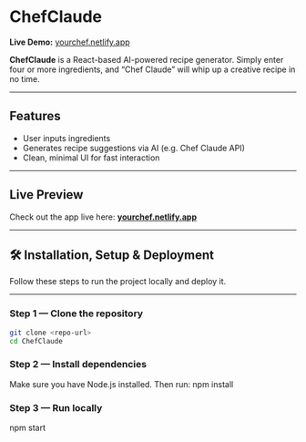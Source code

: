 # ChefClaude

**Live Demo:** [yourchef.netlify.app](https://yourchef.netlify.app/)

**ChefClaude** is a React-based AI-powered recipe generator. Simply enter four or more ingredients, and “Chef Claude” will whip up a creative recipe in no time.

---

##  Features

- User inputs ingredients
- Generates recipe suggestions via AI (e.g. Chef Claude API)
- Clean, minimal UI for fast interaction

---

##  Live Preview

Check out the app live here: **[yourchef.netlify.app](https://yourchef.netlify.app/)**

---

## 🛠 Installation, Setup & Deployment

Follow these steps to run the project locally and deploy it.

---

### **Step 1 — Clone the repository**
```bash
git clone <repo-url>
cd ChefClaude
```

### **Step 2 — Install dependencies**
Make sure you have Node.js installed. Then run:
npm install

### **Step 3 — Run locally**
npm start



